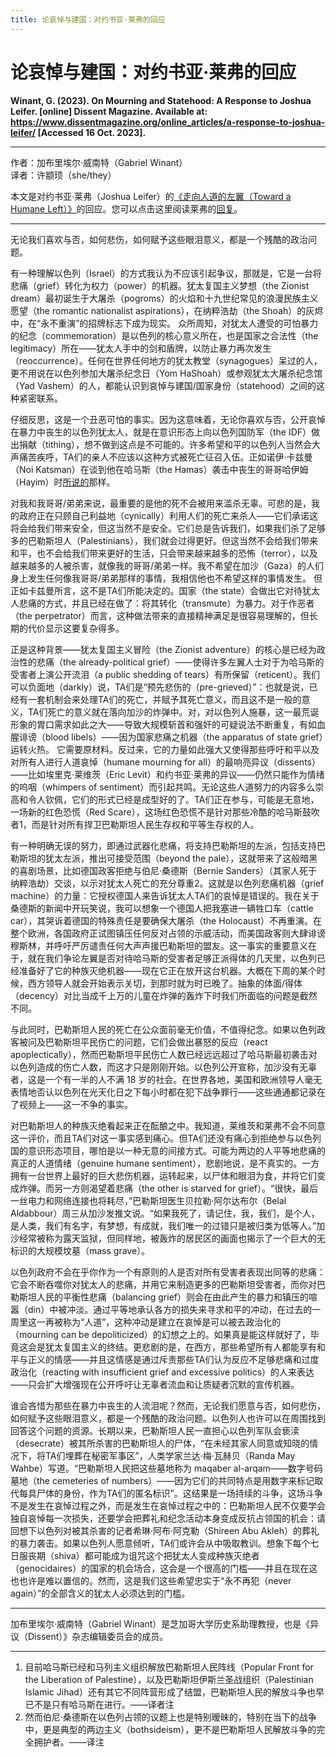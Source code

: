 ```yaml
---
title: 论哀悼与建国：对约书亚·莱弗的回应
---
```


# 论哀悼与建国：对约书亚·莱弗的回应

**Winant, G. (2023). On Mourning and Statehood: A Response to Joshua Leifer. [online] Dissent Magazine. Available at: https://www.dissentmagazine.org/online_articles/a-response-to-joshua-leifer/ [Accessed 16 Oct. 2023].**

***

作者：加布里埃尔·威南特（Gabriel Winant）<br/>
译者：许颛顼（she/they）

本文是对约书亚·莱弗（Joshua Leifer）的[《走向人道的左翼（Toward a Humane Left）》]([url](https://www.dissentmagazine.org/online_articles/toward-a-humane-left/))的回应。您可以点击这里阅读莱弗的[回复]([url](https://www.dissentmagazine.org/online_articles/a-reply-to-gabriel-winant))。

***

无论我们喜欢与否，如何悲伤，如何赋予这些眼泪意义，都是一个残酷的政治问题。

有一种理解以色列（Israel）的方式我认为不应该引起争议，那就是，它是一台将悲痛（grief）转化为权力（power）的机器。犹太复国主义梦想（the Zionist dream）最初诞生于大屠杀（pogroms）的火焰和十九世纪常见的浪漫民族主义愿望（the romantic nationalist aspirations），在纳粹浩劫（the Shoah）的灰烬中，在“永不重演”的招牌标志下成为现实。 众所周知，对犹太人遭受的可怕暴力的纪念（commemoration）是以色列的核心意义所在，也是国家之合法性（the legitimacy）所在——犹太人手中的剑和盾牌，以防止暴力再次发生（reoccurrence）。任何在世界任何地方的犹太教堂（synagogues）呆过的人，更不用说在以色列参加大屠杀纪念日（Yom HaShoah）或参观犹太大屠杀纪念馆（Yad Vashem）的人，都能认识到哀悼与建国/国家身份（statehood）之间的这种紧密联系。

仔细反思，这是一个丑恶可怕的事实。因为这意味着，无论你喜欢与否，公开哀悼在暴力中丧生的以色列犹太人，就是在意识形态上向以色列国防军（the IDF）做出捐献（tithing），想不做到这点是不可能的。许多希望和平的以色列人当然会大声痛苦疾呼，TA们的亲人不应该以这种方式被死亡征召入伍。正如诺伊·卡兹曼（Noi Katsman）在谈到他在哈马斯（the Hamas）袭击中丧生的哥哥哈伊姆（Hayim）时[所说的]([url](https://twitter.com/AGvaryahu/status/1712565145212436575))那样。

对我和我哥哥/弟弟来说，最重要的是他的死不会被用来滥杀无辜。可悲的是，我的政府正在只顾自己利益地（cynically）利用人们的死亡来杀人——它们承诺这将会给我们带来安全，但这当然不是安全。它们总是告诉我们，如果我们杀了足够多的巴勒斯坦人（Palestinians），我们就会过得更好。但这当然不会给我们带来和平，也不会给我们带来更好的生活，只会带来越来越多的恐怖（terror），以及越来越多的人被杀害，就像我的哥哥/弟弟一样。我不希望在加沙（Gaza）的人们身上发生任何像我哥哥/弟弟那样的事情，我相信他也不希望这样的事情发生。
但正如卡兹曼所言，这不是TA们所能决定的。国家（the state）会做出它对待犹太人悲痛的方式，并且已经在做了：将其转化（transmute）为暴力。对于作恶者（the perpetrator）而言，这种做法带来的直接精神满足是很容易理解的，但长期的代价显示这要复杂得多。

正是这种背景——犹太复国主义冒险（the Zionist adventure）的核心是已经为政治性的悲痛（the already-political grief）——使得许多左翼人士对于为哈马斯的受害者上演公开流泪（a public shedding of tears）有所保留（reticent）。我们可以负面地（darkly）说，TA们是“预先悲伤的（pre-grieved）”：也就是说，已经有一套机制会来处理TA们的死亡，并赋予其死亡意义，而且这不是一般的意义，TA们死亡的意义就在落向加沙的炸弹中。对，对以色列人施暴，这一最荒诞形象的胃口需求如此之大——导致大规模斩首和强奸的可疑说法不断重复，有如血腥诽谤（blood libels）——因为国家悲痛之机器（the apparatus of state grief）运转火热。 它需要原材料。反过来，它的力量如此强大又使得那些呼吁和平以及对所有人进行人道哀悼（humane mourning for all）的最响亮异议（dissents）——比如埃里克·莱维茨（Eric Levit）和约书亚·莱弗的异议——仍然只能作为情绪的呜咽（whimpers of sentiment）而引起共鸣。无论这些人道努力的内容多么崇高和令人钦佩，它们的形式已经是成型好的了。TA们正在参与，可能是无意地，一场新的红色恐慌（Red Scare），这场红色恐慌不是针对那些冷酷的哈马斯鼓吹者1，而是针对所有捍卫巴勒斯坦人民生存权和平等生存权的人。

有一种明确无误的努力，即通过武器化悲痛，将支持巴勒斯坦的左派，包括支持巴勒斯坦的犹太左派，推出可接受范围（beyond the pale），这就带来了这般暗黑的喜剧场景，比如德国政客拒绝与伯尼·桑德斯（Bernie Sanders）（其家人死于纳粹浩劫）交谈，以示对犹太人死亡的充分尊重2。这就是以色列悲痛机器（grief machine）的力量：它授权德国人来告诉犹太人TA们的哀悼是错误的。我在关于桑德斯的新闻中开玩笑说，我可以想象一个德国人把我塞进一辆牲口车（cattle car），其哭诉着德国的特殊责任是要确保大屠杀（the Holocaust）不再重演。在整个欧洲，各国政府正试图镇压任何反对占领的示威活动，而美国政客则大肆诽谤穆斯林，并呼吁严厉谴责任何大声声援巴勒斯坦的盟友。这一事实的重要意义在于，就在我们争论左翼是否对待哈马斯的受害者足够正派得体的几天里，以色列已经准备好了它的种族灭绝机器——现在它正在放开这台机器。大概在下周的某个时候，西方领导人就会开始表示关切，到那时就为时已晚了。抽象的体面/得体（decency）对比当成千上万的儿童在炸弹的轰炸下时我们所面临的问题是截然不同。

与此同时，巴勒斯坦人民的死亡在公众面前毫无价值，不值得纪念。如果以色列政客被问及巴勒斯坦平民伤亡的问题，它们会做出暴怒的反应（react apoplectically），然而巴勒斯坦平民伤亡人数已经远远超过了哈马斯最初袭击对以色列造成的伤亡人数，而这才只是刚刚开始。以色列公开宣称，加沙没有无辜者，这是一个有一半的人不满 18 岁的社会。在世界各地，美国和欧洲领导人毫无表情地否认以色列在光天化日之下每小时都在犯下战争罪行——这些通通都记录在了视频上——这一不争的事实。

对巴勒斯坦人的种族灭绝看起来正在酝酿之中。我知道，莱维茨和莱弗不会不同意这一评价，而且TA们对这一事实感到痛心。但TA们还没有痛心到拒绝参与以色列国的意识形态项目，哪怕是以一种无意的间接方式。可能为两边的人平等地悲痛的真正的人道情绪（genuine humane sentiment），悲剧地说，是不真实的。一方拥有一台世界上最好的巨大悲伤机器，运转起来，以尸体和眼泪为食，并将它们变成炸弹。而另一方则渴望着悲痛（the other is starved for grief）。“很快，最后一丝电力和网络连接也将耗尽，”巴勒斯坦医生贝拉勒·阿尔达布尔（Belal Aldabbour）周三从加沙发推文说。“如果我死了，请记住，我，我们，是个人，是人类，我们有名字，有梦想，有成就，我们唯一的过错只是被归类为低等人。”加沙经常被称为露天监狱，但同样地，被轰炸的居民区的画面也揭示了一个巨大的无标识的大规模坟墓（mass grave）。

以色列政府不会在乎你作为一个有原则的人是否对所有受害者表现出同等的悲痛：它会不断吞噬你对犹太人的悲痛，并用它来制造更多的巴勒斯坦受害者，而你对巴勒斯坦人民的平衡性悲痛（balancing grief）则会在由此产生的暴力和镇压的喧嚣（din）中被冲淡。通过平等地承认各方的损失来寻求和平的冲动，在过去的一周里这一再被称为“人道”，这种冲动是建立在哀悼是可以被去政治化的（mourning can be depoliticized）的幻想之上的。如果真是能这样就好了，毕竟这会是犹太复国主义的终结。更悲剧的是，在西方，那些希望所有人都能享有和平与正义的情感——并且这情感是通过斥责那些TA们认为反应不足够悲痛和过度政治化（reacting with insufficient grief and excessive politics）的人来表达——只会扩大增强现在公开呼吁让无辜者流血和让质疑者沉默的宣传机器。

谁会吝惜为那些在暴力中丧生的人流泪呢？然而，无论我们愿意与否，如何悲伤，如何赋予这些眼泪意义，都是一个残酷的政治问题。以色列人也许可以在周围找到回答这个问题的资源。长期以来，巴勒斯坦人民一直担心以色列军队会亵渎（desecrate）被其所杀害的巴勒斯坦人的尸体，“在未经其家人同意或知晓的情况下，将TA们埋葬在秘密军事区”，人类学家兰达·梅·瓦赫贝（Randa May Wahbe）写道。“巴勒斯坦人民把这些墓地称为 maqaber al-arqam——数字号码墓地（the cemeteries of numbers）——因为它们的共同特点是用数字来标记取代每具尸体的身份，作为TA们的匿名标识”。这结果是一场持续的斗争，这场斗争不是发生在哀悼过程之外，而是发生在哀悼过程之中的：巴勒斯坦人民不仅要学会独自哀悼每一次损失，还要学会把葬礼和纪念活动本身变成反抗占领国的机会：请回想下以色列对被其杀害的记者希琳·阿布·阿克勒（Shireen Abu Akleh）的葬礼的暴力袭击。如果以色列人愿意倾听，TA们或许会从中吸取教训。想象下每个七日服丧期（shiva）都可能成为诅咒这个把犹太人变成种族灭绝者（genocidaires）的国家的机会场合，这会是一个很高的门槛——并且在现在这也也许是难以置信的。然而，这是我们这些希望忠实于“永不再犯（never again）”的全部含义的犹太人必须达到的门槛。

***

加布里埃尔·威南特（Gabriel Winant）是芝加哥大学历史系助理教授，也是《异议（Dissent）》杂志编辑委员会的成员。

***

1. 目前哈马斯已经和马列主义组织解放巴勒斯坦人民阵线（Popular Front for the Liberation of Palestine），以及巴勒斯坦伊斯兰圣战组织（Palestinian Islamic Jihad）还有其它不同阵营形成了结盟，巴勒斯坦人民的解放斗争也早已不是只有哈马斯在进行。——译者注
2. 然而伯尼·桑德斯在以色列占领的议题上也是特别暧昧的，特别在当下的战争中，更是典型的两边主义（bothsideism），更不是巴勒斯坦人民解放斗争的完全拥护者。——译注
